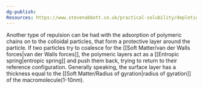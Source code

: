```yaml
---
dg-publish: 
Resources: https://www.stevenabbott.co.uk/practical-solubility/depletion.php
---
```

Another type of repulsion can be had with the adsorption of polymeric chains on to the colloidal particles, that form a protective layer around the particle. If two particles try to coalesce for the [[Soft Matter/van der Walls forces|van der Walls forces]], the polymeric layers act as a [[Entropic spring|entropic spring]] and push them back, trying to return to their reference configuration. 
Generally speaking, the surface layer has a thickness equal to the [[Soft Matter/Radius of gyration|radius of gyration]] of the macromolecule(1-10$nm$). 

